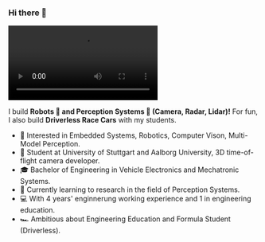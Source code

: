 ### Hi there 👋

<!--
**bjajoh/bjajoh** is a ✨ _special_ ✨ repository because its `README.md` (this file) appears on your GitHub profile.

Here are some ideas to get you started:

- 🔭 I’m currently working on ...
- 🌱 I’m currently learning ...
- 👯 I’m looking to collaborate on ...
- 🤔 I’m looking for help with ...
- 💬 Ask me about ...
- 📫 How to reach me: ...
- 😄 Pronouns: ...
- ⚡ Fun fact: ...


![](https://media-exp1.licdn.com/dms/image/C4D16AQGPqRBu-2mrsw/profile-displaybackgroundimage-shrink_350_1400/0/1543782923116?e=1622678400&v=beta&t=BbExQY858O_QXxT0PxAyjwRRLx3EQf6bs_X9OVnI2CE)
-->

![Our driverless Formula Student Car, DHBW and Oregon State University](https://user-images.githubusercontent.com/42101377/113446560-4d1f4700-93f8-11eb-8e38-49aeb2919dcf.mp4)

I build  **Robots 🤖 and Perception Systems 📸 (Camera, Radar, Lidar)!** For fun, I also build **Driverless Race Cars** with my students.

* 🧐   Interested in Embedded Systems, Robotics, Computer Vison, Multi-Model Perception.
* 💼   Student at University of Stuttgart and Aalborg University, 3D time-of-flight camera developer.
* 🎓   Bachelor of Engineering in Vehicle Electronics and Mechatronic Systems.
* 🌱   Currently learning to research in the field of Perception Systems.
* 💻   With 4 years' enginnerung working experience and 1 in engineering education.
* 🏎   Ambitious about Engineering Education and Formula Student (Driverless).
<!--* ⛵   Encouraging people for open source collaborations.
* 📚   Reading more about Apple, Harry Potter and how the computer works.
* ✍🏻   I write my personal thoughts on Programming & Tech in my [Personal Blog](https://halfrost.com/)(Cumulative 3.64 million PV / 1.06 million UV).-->


